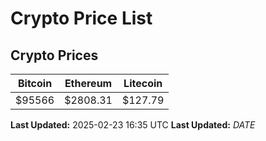 # Crypto Price List

## Crypto Prices
| Bitcoin | Ethereum | Litecoin |
| ------- | -------- | -------- |
| $95566 | $2808.31 | $127.79 |
**Last Updated:** 2025-02-23 16:35 UTC
**Last Updated:** $DATE$
